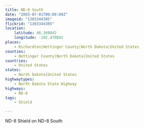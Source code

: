 ```yaml
---
title: ND-8 South
date: "2003-07-01T00:00:00Z"
imageid: "1303344305"
flickrid: "1303344305"
location:
    latitude: 46.369842
    longitude: -102.470841
places:
    - Richardton|Hettinger County|North Dakota|United States
counties:
    - Hettinger County|North Dakota|United States
countries:
    - United States
states:
    - North Dakota|United States
highwaytypes:
    - North Dakota State Highway
highways:
    - ND-8
tags:
    - Shield

---
```

ND-8 Shield on ND-8 South
